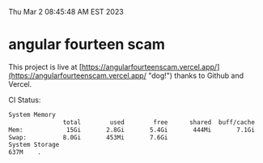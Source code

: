Thu Mar  2 08:45:48 AM EST 2023

# angular fourteen scam


This project is live at [https://angularfourteenscam.vercel.app/](https://angularfourteenscam.vercel.app/ "dog!") thanks to Github and Vercel.

CI Status: 

```bash
System Memory
               total        used        free      shared  buff/cache   available
Mem:            15Gi       2.8Gi       5.4Gi       444Mi       7.1Gi        11Gi
Swap:          8.0Gi       453Mi       7.6Gi
System Storage
637M	.
